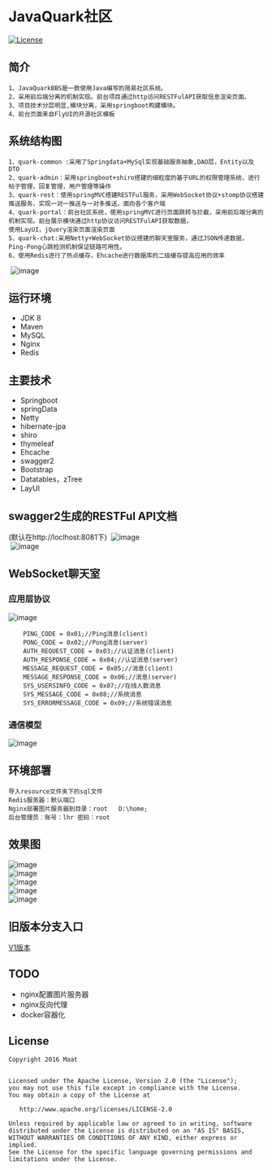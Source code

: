 # JavaQuark社区

 [![License](https://img.shields.io/badge/license-Apache%202-4EB1BA.svg)](https://www.apache.org/licenses/LICENSE-2.0.html)

## 简介
	1、JavaQuarkBBS是一款使用Java编写的简易社区系统。
	2、采用前后端分离的机制实现。前台项目通过http访问RESTFulAPI获取信息渲染页面。
	3、项目技术分层明显,模块分离，采用springboot构建模块。
	4、前台页面来自FlyUI的开源社区模板

## 系统结构图
	1、quark-common :采用了Springdata+MySql实现基础服务抽象,DAO层，Entity以及DTO
	2、quark-admin：采用springboot+shiro搭建的细粒度的基于URL的权限管理系统，进行帖子管理，回复管理，用户管理等操作
	3、quark-rest：使用springMVC搭建RESTFul服务，采用WebSocket协议+stomp协议搭建推送服务，实现一对一推送与一对多推送，面向各个客户端
	4、quark-portal：前台社区系统，使用springMVC进行页面跳转与拦截，采用前后端分离的机制实现。前台展示模块通过http协议访问RESTFulAPI获取数据，
	使用LayUI，jQuery渲染页面渲染页面
	5、quark-chat:采用Netty+WebSocket协议搭建的聊天室服务，通过JSON传递数据，Ping-Pong心跳检测机制保证链路可用性。
	6、使用Redis进行了热点缓存，Ehcache进行数据库的二级缓存提高应用的效率
 ![image](https://raw.githubusercontent.com/ChinaLHR/JavaQuarkBBS/master/resource/images/systemv2.png)  <br>
	

## 运行环境
- JDK 8
- Maven
- MySQL
- Nginx
- Redis

## 主要技术
- Springboot
- springData
- Netty
- hibernate-jpa
- shiro
- thymeleaf
- Ehcache
- swagger2
- Bootstrap
- Datatables，zTree
- LayUI

## swagger2生成的RESTFul API文档
(默认在http://loclhost:8081下)
 ![image](https://raw.githubusercontent.com/ChinaLHR/JavaQuarkBBS/master/resource/images/quark_rest_1.JPG)  <br>
 ![image](https://raw.githubusercontent.com/ChinaLHR/JavaQuarkBBS/master/resource/images/quark_rest_2.JPG)  <br>

## WebSocket聊天室
### 应用层协议
![image](https://raw.githubusercontent.com/ChinaLHR/JavaQuarkBBS/master/resource/images/quark_chat_protocol.JPG)
 
		PING_CODE = 0x01;//Ping消息(client)
		PONG_CODE = 0x02;//Pong消息(server)
		AUTH_REQUEST_CODE = 0x03;//认证消息(client)
		AUTH_RESPONSE_CODE = 0x04;//认证消息(server)
		MESSAGE_REQUEST_CODE = 0x05;//消息(client)
		MESSAGE_RESPONSE_CODE = 0x06;//消息(server)
		SYS_USERSINFO_CODE = 0x07;//在线人数消息
		SYS_MESSAGE_CODE = 0x08;//系统消息
		SYS_ERRORMESSAGE_CODE = 0x09;//系统错误消息

### 通信模型
![image](https://raw.githubusercontent.com/ChinaLHR/JavaQuarkBBS/master/resource/images/quark_chat_message.png) 

## 环境部署
	导入resource文件夹下的sql文件
	Redis服务器：默认端口
	Nginx部署图片服务器到目录：root   D:\home;
	后台管理员：账号：lhr 密码：root

## 效果图
![image](https://raw.githubusercontent.com/ChinaLHR/JavaQuarkBBS/master/resource/images/quark_portal_1.JPG)  <br>
![image](https://raw.githubusercontent.com/ChinaLHR/JavaQuarkBBS/master/resource/images/quark_portal_4.JPG)  <br>
![image](https://raw.githubusercontent.com/ChinaLHR/JavaQuarkBBS/master/resource/images/quark_portal_5.JPG)  <br>
![image](https://raw.githubusercontent.com/ChinaLHR/JavaQuarkBBS/master/resource/images/quark_admin_1.JPG)  <br>
![image](https://raw.githubusercontent.com/ChinaLHR/JavaQuarkBBS/master/resource/images/quark_chat.JPG)  <br>

## 旧版本分支入口
[V1版本](https://github.com/ChinaLHR/JavaQuarkBBS/tree/v1)

## TODO
- nginx配置图片服务器
- nginx反向代理
- docker容器化
## License

    Copyright 2016 Maat


    Licensed under the Apache License, Version 2.0 (the "License");
    you may not use this file except in compliance with the License.
    You may obtain a copy of the License at

       http://www.apache.org/licenses/LICENSE-2.0

    Unless required by applicable law or agreed to in writing, software
    distributed under the License is distributed on an "AS IS" BASIS,
    WITHOUT WARRANTIES OR CONDITIONS OF ANY KIND, either express or implied.
    See the License for the specific language governing permissions and
    limitations under the License.